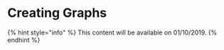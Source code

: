 # Creating Graphs

{% hint style="info" %}
This content will be available on 01/10/2019.
{% endhint %}

